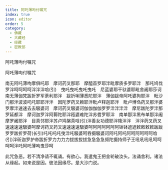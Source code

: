 ```yaml
---
title: 阿吒薄呴付嘱咒
index: true
icon: editor
order: 5
category:
  - 佛藏
  - 大藏经
  - 经藏
  - 密教部
---
```


  阿吒薄呴付嘱咒  

阿吒薄呴付嘱咒  

南无阿吒薄呴摩俱吒耶　摩诃药叉那耶　摩醯首罗耶泮毗摩质多罗耶泮　那吒鸠伐罗泮呵呵呵呵泮泮泮唅(引)　曳吒曳吒曳吒曳吒　尼蓝婆耶干驮婆耶毗舍阇耶莎诃南无薄伽梵跋折罗军荼利耶泮　跋折唎薄悉陀耶泮　薄伽跋帝阿吒婆拘耶泮　毗沙门那泮波波吒吒耶耶泮泮　因陀罗药叉赖耶泮毗卢释迦耶泮　毗卢博刍药叉那泮婆罗摩泮速速去去馺婆诃　摩诃药叉馺婆诃伽伽伽伽罗罗泮泮泮泮　摩尼跋陀罗泮那罗延都泮　摩诃迦罗泮阿耨陀耶泮瓯婆难陀泮苏耆罗耶泮　南单那泮黑布单那泮阇摩罗阇耶泮　目真邻耶泮苏卢鸠槃茶唅(引)泮善女功德耶泮降泮泮　泮泮药叉药叉速速速速馺婆呵摩诃药叉药叉速速速速馺婆呵阿阿阿阿阿阿钵钵遮遮敕敕敕敕跋跋罗罗跋折罗荷(长引)吒吒吒吒曳泮吒馺婆呵吞摄馺婆诃阿吒阿吒阿呵阿呵呵呵唅(引)泮斫迦罗护帝跋折罗力力力力拔拔拔拔急急急急频陀摄持师子王吼吼吼吼呵呵呵呵泮吒阿吒薄呴曳莎呵  

此咒急恶。若不清净请不辄诵。有欲心。我遣鬼王把金轮破汝头。法诵舍利。诸法从缘起。如来说是因。彼法因缘尽。是大沙门说。  
